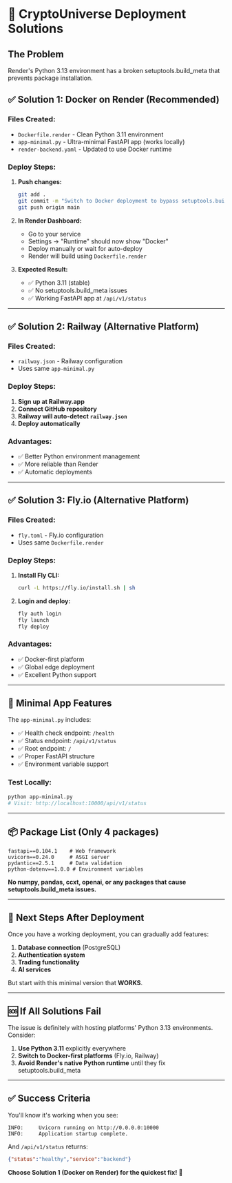 # 🚀 CryptoUniverse Deployment Solutions

## The Problem
Render's Python 3.13 environment has a broken setuptools.build_meta that prevents package installation.

## ✅ Solution 1: Docker on Render (Recommended)

### Files Created:
- `Dockerfile.render` - Clean Python 3.11 environment
- `app-minimal.py` - Ultra-minimal FastAPI app (works locally)
- `render-backend.yaml` - Updated to use Docker runtime

### Deploy Steps:
1. **Push changes:**
   ```bash
   git add .
   git commit -m "Switch to Docker deployment to bypass setuptools.build_meta"
   git push origin main
   ```

2. **In Render Dashboard:**
   - Go to your service
   - Settings → "Runtime" should now show "Docker"
   - Deploy manually or wait for auto-deploy
   - Render will build using `Dockerfile.render`

3. **Expected Result:**
   - ✅ Python 3.11 (stable)
   - ✅ No setuptools.build_meta issues
   - ✅ Working FastAPI app at `/api/v1/status`

---

## ✅ Solution 2: Railway (Alternative Platform)

### Files Created:
- `railway.json` - Railway configuration
- Uses same `app-minimal.py`

### Deploy Steps:
1. **Sign up at Railway.app**
2. **Connect GitHub repository**
3. **Railway will auto-detect `railway.json`**
4. **Deploy automatically**

### Advantages:
- ✅ Better Python environment management
- ✅ More reliable than Render
- ✅ Automatic deployments

---

## ✅ Solution 3: Fly.io (Alternative Platform)

### Files Created:
- `fly.toml` - Fly.io configuration
- Uses same `Dockerfile.render`

### Deploy Steps:
1. **Install Fly CLI:**
   ```bash
   curl -L https://fly.io/install.sh | sh
   ```

2. **Login and deploy:**
   ```bash
   fly auth login
   fly launch
   fly deploy
   ```

### Advantages:
- ✅ Docker-first platform
- ✅ Global edge deployment
- ✅ Excellent Python support

---

## 🎯 Minimal App Features

The `app-minimal.py` includes:
- ✅ Health check endpoint: `/health`
- ✅ Status endpoint: `/api/v1/status`
- ✅ Root endpoint: `/`
- ✅ Proper FastAPI structure
- ✅ Environment variable support

### Test Locally:
```bash
python app-minimal.py
# Visit: http://localhost:10000/api/v1/status
```

---

## 📦 Package List (Only 4 packages)

```
fastapi==0.104.1    # Web framework
uvicorn==0.24.0     # ASGI server  
pydantic==2.5.1     # Data validation
python-dotenv==1.0.0 # Environment variables
```

**No numpy, pandas, ccxt, openai, or any packages that cause setuptools.build_meta issues.**

---

## 🔧 Next Steps After Deployment

Once you have a working deployment, you can gradually add features:

1. **Database connection** (PostgreSQL)
2. **Authentication system**
3. **Trading functionality**
4. **AI services**

But start with this minimal version that **WORKS**.

---

## 🆘 If All Solutions Fail

The issue is definitely with hosting platforms' Python 3.13 environments. Consider:

1. **Use Python 3.11** explicitly everywhere
2. **Switch to Docker-first platforms** (Fly.io, Railway)
3. **Avoid Render's native Python runtime** until they fix setuptools.build_meta

---

## ✅ Success Criteria

You'll know it's working when you see:
```
INFO:     Uvicorn running on http://0.0.0.0:10000
INFO:     Application startup complete.
```

And `/api/v1/status` returns:
```json
{"status":"healthy","service":"backend"}
```

**Choose Solution 1 (Docker on Render) for the quickest fix!** 🚀
